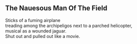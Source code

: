 The Nauesous Man Of The Field
-----------------------------
Sticks of a fuming airplane  
treading among the archipeligos next to a parched helicopter,  
musical as a wounded jaguar.  
Shut out and pulled out like a movie.  
